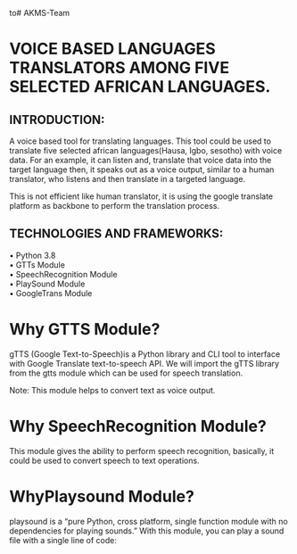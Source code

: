 to# AKMS-Team
# VOICE BASED LANGUAGES TRANSLATORS AMONG FIVE SELECTED AFRICAN LANGUAGES. <br> 
## INTRODUCTION: <br> 
A voice based tool for translating languages. This tool could be used to translate five selected african languages(Hausa, Igbo, sesotho) with voice data. For an example, it can listen and, translate that voice data into the target language then, it speaks out as a voice output, similar to a human translator, who listens and then translate in a targeted language. <br> 

This is not efficient like human translator, it is using the google translate platform as backbone to perform the translation process.
## TECHNOLOGIES AND FRAMEWORKS: 
• Python 3.8 <br> 
• GTTs Module <br>
• SpeechRecognition Module <br> 
• PlaySound Module <br> 
• GoogleTrans Module <br>

# Why GTTS Module? 

gTTS (Google Text-to-Speech)is a Python library and CLI tool to interface with Google Translate text-to-speech API. We will import the gTTS library from the gtts module which can be used for speech translation.

Note: This module helps to convert text as voice output. <br>

# Why SpeechRecognition Module? 

This module gives the ability to perform speech recognition, basically, it could be used to convert speech to text operations. <br>

# WhyPlaysound Module? 

playsound is a “pure Python, cross platform, single function module with no dependencies for playing sounds.” With this module, you can play a sound file with a single line of code:
